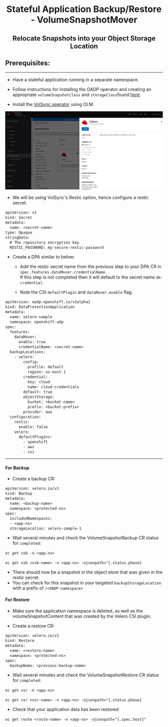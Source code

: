 <h1 align="center">Stateful Application Backup/Restore - VolumeSnapshotMover</h1>
<h2 align="center">Relocate Snapshots into your Object Storage Location</h2>

<h2>Prerequisites:<a id="pre-reqs"></a></h2>

<hr style="height:1px;border:none;color:#333;">

- Have a stateful application running in a separate namespace. 

- Follow instructions for installing the OADP operator and creating an 
appropriate `volumeSnapshotClass` and `storageClass`found [here](/docs/examples/csi_example.md).

- Install the [VolSync operator](https://volsync.readthedocs.io/en/stable/installation/index.html) using OLM.

![Volsync_install](/docs/images/volsync_install.png)

- We will be using VolSync's Restic option, hence configure a restic secret:

```
apiVersion: v1
kind: Secret
metadata:
  name: <secret-name>
type: Opaque
stringData:
  # The repository encryption key
  RESTIC_PASSWORD: my-secure-restic-password
```

- Create a DPA similar to below:
  - Add the restic secret name from the previous step to your DPA CR in `spec.features.dataMover.credentialName`.  
    If this step is not completed then it will default to the secret name `dm-credential`.

  - Note the CSI `defaultPlugin` and `dataMover.enable` flag.


```
apiVersion: oadp.openshift.io/v1alpha1
kind: DataProtectionApplication
metadata:
  name: velero-sample
  namespace: openshift-adp
spec:
  features:
    dataMover: 
      enable: true
      credentialName: <secret-name>
  backupLocations:
    - velero:
        config:
          profile: default
          region: us-east-1
        credential:
          key: cloud
          name: cloud-credentials
        default: true
        objectStorage:
          bucket: <bucket-name>
          prefix: <bucket-prefix>
        provider: aws
  configuration:
    restic:
      enable: false
    velero:
      defaultPlugins:
        - openshift
        - aws
        - csi
```

<hr style="height:1px;border:none;color:#333;">

<h4> For Backup <a id="backup"></a></h4>

- Create a backup CR:

```
apiVersion: velero.io/v1
kind: Backup
metadata:
  name: <backup-name>
  namespace: <protected-ns>
spec:
  includedNamespaces:
  - <app-ns>
  storageLocation: velero-sample-1
```

- Wait several minutes and check the VolumeSnapshotBackup CR status for `completed`: 

`oc get vsb -n <app-ns>`

`oc get vsb <vsb-name> -n <app-ns> -ojsonpath="{.status.phase}` 

- There should now be a snapshot in the object store that was given in the restic secret.
- You can check for this snapshot in your targeted `backupStorageLocation` with a
prefix of `/<OADP-namespace>`

<h4> For Restore <a id="restore"></a></h4>

- Make sure the application namespace is deleted, as well as the volumeSnapshotContent
  that was created by the Velero CSI plugin.

- Create a restore CR:

```
apiVersion: velero.io/v1
kind: Restore
metadata:
  name: <restore-name>
  namespace: <protected-ns>
spec:
  backupName: <previous-backup-name>
```

- Wait several minutes and check the VolumeSnapshotRestore CR status for `completed`: 

`oc get vsr -n <app-ns>`

`oc get vsr <vsr-name> -n <app-ns> -ojsonpath="{.status.phase}` 

- Check that your application data has been restored:

`oc get route <route-name> -n <app-ns> -ojsonpath="{.spec.host}"`
